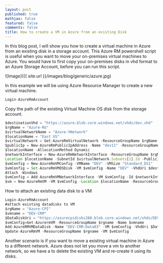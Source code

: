 ```yaml
---
layout: post
published: true
mathjax: false
featured: false
comments: false
title: How to create a VM in Azure from an existing Disk
---
```


In this blog post, I will show you how to create a virtual machine in Azure from an existing disk in a storage account. This Azure RM powershell script is useful when you want to move your on-premises virtual machines to Azure. You would have to first copy your on-premises disks in vhd format to an Azure Storage Account, before you can run this script.

![Image]({{ site.url }}/images/blog/generic/azure.jpg)

In this example we will be using Azure Resource Manager to create a new virtual machine.
```javascript
Login-AzureRmAccount
```
Copy the path of the existing Virtual Machine OS disk from the storage account.
```javascript
$destinationVhd = "https://azure.blob.core.windows.net/vhds/dev.vhd"
$rgName = "Azure-RG"
$virtualNetworkName = "Azure-VNetwork"
$locationName = "East US"
$virtualNetwork = Get-AzureRmVirtualNetwork -ResourceGroupName $rgName -Name $virtualNetworkName
$publicIp = New-AzureRmPublicIpAddress -Name "dev11" -ResourceGroupName $rgName -Location 
$locationName -AllocationMethod Dynamic
$networkInterface = New-AzureRmNetworkInterface -ResourceGroupName $rgName -Name "dev11" -
Location $locationName -SubnetId $virtualNetwork.Subnets[1].Id -PublicIpAddressId $publicIp.Id
$vmConfig = New-AzureRmVMConfig -VMName "DEV" -VMSize "Standard_DS1"
$vmConfig = Set-AzureRmVMOSDisk -VM $vmConfig -Name "DEV" -VhdUri $destinationVhd -CreateOption 
Attach -Windows
$vmConfig = Add-AzureRmVMNetworkInterface -VM $vmConfig -Id $networkInterface.Id
$vm = New-AzureRmVM -VM $vmConfig -Location $locationName -ResourceGroupName $rgName
```

How to attach an existing data disk to a VM

```javascript
Login-AzureRmAccount
#attach existing datadisks to VM
$rgName = "Azure-CPI"
$vmname = "DEV-CRM"
$DataDiskUri = "https://azurecpidisks280.blob.core.windows.net/vhds/DEV-CRM-disk-1-20161226192045.vhd"
$vmConfig=Get-AzurermVM -ResourceGroupName $rgname -Name $vmname
Add-AzureRMVMDataDisk -Name "DEV-CRM-Data03" -VM $vmConfig -VhdUri $DataDiskUri -LUN 1 -Caching None -CreateOption Attach -DiskSizeInGB 1023
Update-AzureRmVM -ResourceGroupName $rgname -VM $vmConfig
```

Another scenario is if you want to move a existing virtual machine in Azure to a different network. Azure does not let you move a vm to another network, so we have a to delete the existing VM and re-create it using its disks.


 
